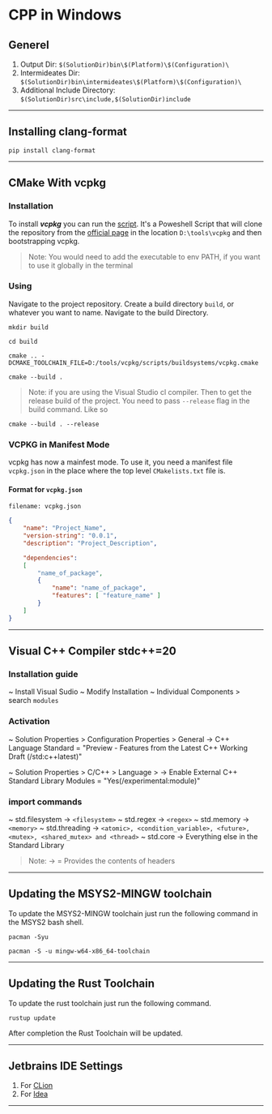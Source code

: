 # CPP in Windows

## Generel

1. Output Dir: `$(SolutionDir)bin\$(Platform)\$(Configuration)\`
2. Intermideates Dir: `$(SolutionDir)bin\intermideates\$(Platform)\$(Configuration)\`
3. Additional Include Directory: `$(SolutionDir)src\include,$(SolutionDir)include`

---

## Installing clang-format

```terminal
pip install clang-format
```

---

## CMake With vcpkg

### Installation

To install ***vcpkg*** you can run the [script](./scripts/install-vcpkg.ps1). It's a
Poweshell Script that will clone the repository from the
[official page](https://github.com/microsoft/vcpkg.git) in the location `D:\tools\vcpkg`
and then bootstrapping vcpkg.

> Note: You would need to add the executable to env PATH, if you want to use it globally in the terminal

### Using

Navigate to the project repository. Create a build directory `build`, or whatever you want to name.
Navigate to the build Directory.

```terminal
mkdir build

cd build
```

```terminal
cmake .. -DCMAKE_TOOLCHAIN_FILE=D:/tools/vcpkg/scripts/buildsystems/vcpkg.cmake
```

```terminal
cmake --build .
```

> Note: if you are using the Visual Studio cl compiler.
> Then to get the release build of the project.
> You need to pass `--release` flag in the build command. Like so

```terminal
cmake --build . --release
```

### VCPKG in Manifest Mode

vcpkg has now a mainfest mode. To use it, you need a manifest file `vcpkg.json` in the
place where the top level `CMakelists.txt` file is.

#### Format for `vcpkg.json`

`filename: vcpkg.json`

```json
{
    "name": "Project_Name",
    "version-string": "0.0.1",
    "description": "Project_Description",

    "dependencies":
    [
        "name_of_package",
        {
            "name": "name_of_package",
            "features": [ "feature_name" ]
        }
    ]
}
```

---

## Visual C++ Compiler stdc++=20

### Installation guide

~ Install Visual Sudio
~ Modify Installation
~ Individual Components > search ``` modules ```

### Activation

~ Solution Properties > Configuration Properties > General
-> C++ Language Standard = "Preview - Features from the Latest C++ Working Draft (/std:c++latest)"

~ Solution Properties > C/C++ > Language >
-> Enable External C++ Standard Library Modules = "Yes(/experimental:module)"

### import commands

~ std.filesystem -> `<filesystem>`
~ std.regex -> `<regex>`
~ std.memory -> `<memory>`
~ std.threading -> `<atomic>, <condition_variable>, <future>, <mutex>, <shared_mutex> and <thread>`
~ std.core -> Everything else in the Standard Library

> Note: -> = Provides the contents of headers

---

## Updating the MSYS2-MINGW toolchain

To update the MSYS2-MINGW toolchain just run the following command in the MSYS2 bash shell.

```terminal
pacman -Syu

pacman -S -u mingw-w64-x86_64-toolchain
```

---

## Updating the Rust Toolchain

To update the rust toolchain just run the following command.

```terminal
rustup update
```

After completion the Rust Toolchain will be updated.

---

## Jetbrains IDE Settings

1. For [CLion](./.jetbrains-settings/CLion)
2. For [Idea](./.jetbrains-settings/Idea)

---
